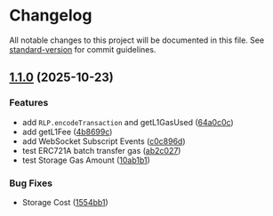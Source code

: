 # Changelog

All notable changes to this project will be documented in this file. See [standard-version](https://github.com/conventional-changelog/standard-version) for commit guidelines.

## [1.1.0](https://github.com/EthanOK/hardhat-test-ts/compare/v1.1.1...v1.1.0) (2025-10-23)


### Features

* add `RLP.encodeTransaction` and getL1GasUsed ([64a0c0c](https://github.com/EthanOK/hardhat-test-ts/commit/64a0c0c3ae702d9bc8482476ee84e96d730a3e85))
* add getL1Fee ([4b8699c](https://github.com/EthanOK/hardhat-test-ts/commit/4b8699cef88bb40e6b0aa6753f467b5a228f4364))
* add WebSocket Subscript Events ([c0c896d](https://github.com/EthanOK/hardhat-test-ts/commit/c0c896dcc032171c96d71370511ba7b4c6cd9973))
* test ERC721A batch transfer gas ([ab2c027](https://github.com/EthanOK/hardhat-test-ts/commit/ab2c0276493bafefb876fdad7c9c10f2edc3eb13))
* test Storage Gas Amount ([10ab1b1](https://github.com/EthanOK/hardhat-test-ts/commit/10ab1b1b367e800d6a2df87388b2c0dcd5a68738))


### Bug Fixes

* Storage Cost ([1554bb1](https://github.com/EthanOK/hardhat-test-ts/commit/1554bb11614d025c5a4f8e2c842fc91bde259ad2))
